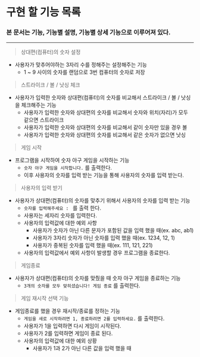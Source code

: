 # 구현 할 기능 목록

### 본 문서는 기능, 기능별 설명, 기능별 상세 기능으로 이루어져 있다.

---

> 상대편(컴퓨터)의 숫자 설정
>
- 사용자가 맞추어야하는 3자리 수를 정해주는 설정해주는 기능
  - 1 ~ 9 사이의 숫자를 랜덤으로 3번 컴퓨터의 숫자로 저장

> 스트라이크 / 볼 / 낫싱 체크
>
- 사용자가 입력한 숫자와 상대편(컴퓨터)의 숫자를 비교해서 스트라이크 / 볼 / 낫싱 을 체크해주는 기능
  - 사용자가 입력한 숫자와 상대편의 숫자를 비교해서 숫자와 위치(자리)가 모두 같으면 스트라이크
  - 사용자가 입력한 숫자와 상대편의 숫자를 비교해서 같이 숫자만 있을 경우 볼
  - 사용자가 입력한 숫자와 상대편의 숫자를 비교해서 같은 숫자가 없으면 낫싱
> 게임 시작
>
- 프로그램을 시작하여 숫자 야구 게임을 시작하는 기능
    - `숫자 야구 게임을 시작합니다.` 를 출력한다.
    - 이후 사용자의 숫자를 입력 받는 기능을 통해 사용자의 숫자를 입력 받는다.
> 사용자의 입력 받기
>
- 사용자가 상대편(컴퓨터)의 숫자를 맞추기 위해서 사용자의 숫자를 입력 받는 기능
    - `숫자를 입력해주세요 : ` 를 출력 한다.
    - 사용자는 세자리 숫자를 입력한다.
    - 사용자의 입력값에 대한 예외 사항
      - 사용자가 숫자가 아닌 다른 문자가 포함된 값을 입력 했을 때(ex. abc, ab1)
      - 사용자가 3자리 숫자가 아닌 숫자를 입력 했을 때(ex. 1234, 12, 1)
      - 사용자가 중복된 숫자를 입력 했을 때(ex. 111, 121, 221)
    - 사용자의 입력값에서 예외 사항이 발생할 경우 프로그램을 종료한다.

> 게임종료
>
- 사용자가 상대편(컴퓨터)의 숫자를 맞췄을 때 숫자 야구 게임을 종료하는 기능
    - `3개의 숫자를 모두 맞히셨습니다! 게임 종료` 를 출력한다.

> 게임 재시작 선택 기능
>
- 게임종료를 했을 경우 재시작/종료를 정하는 기능
    - `게임을 새로 시작하려면 1, 종료하려면 2를 입력하세요.` 를 출력한다.
    - 사용자가 1을 입력하면 다시 게임이 시작된다.
    - 사용자가 2를 입력하면 게임이 종료 된다. 
    - 사용자의 입력값에 대한 예외 상황
      - 사용자가 1과 2가 아닌 다른 값을 입력 했을 때 